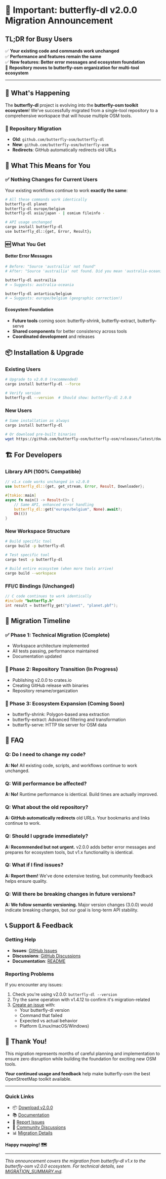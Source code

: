 # 🚀 Important: butterfly-dl v2.0.0 Migration Announcement

## TL;DR for Busy Users
✅ **Your existing code and commands work unchanged**  
✅ **Performance and features remain the same**  
✅ **New features: Better error messages and ecosystem foundation**  
🔄 **Repository moves to butterfly-osm organization for multi-tool ecosystem**

---

## 🌟 What's Happening

The **butterfly-dl** project is evolving into the **butterfly-osm toolkit ecosystem**! We've successfully migrated from a single-tool repository to a comprehensive workspace that will house multiple OSM tools.

### 📍 Repository Migration
- **Old**: `github.com/butterfly-osm/butterfly-dl`
- **New**: `github.com/butterfly-osm/butterfly-osm`
- **Redirects**: GitHub automatically redirects old URLs

## 🔄 What This Means for You

### ✅ Nothing Changes for Current Users

Your existing workflows continue to work **exactly the same**:

```bash
# All these commands work identically
butterfly-dl planet
butterfly-dl europe/belgium  
butterfly-dl asia/japan - | osmium fileinfo -

# API usage unchanged
cargo install butterfly-dl
use butterfly_dl::{get, Error, Result};
```

### 🆕 What You Get

#### Better Error Messages
```bash
# Before: "Source 'austrailia' not found"
# After: "Source 'austrailia' not found. Did you mean 'australia-oceania'?"

butterfly-dl austrailia
# → Suggests: australia-oceania

butterfly-dl antartica/belgium  
# → Suggests: europe/belgium (geographic correction!)
```

#### Ecosystem Foundation
- **Future tools** coming soon: butterfly-shrink, butterfly-extract, butterfly-serve
- **Shared components** for better consistency across tools
- **Coordinated development** and releases

## 📦 Installation & Upgrade

### Existing Users
```bash
# Upgrade to v2.0.0 (recommended)
cargo install butterfly-dl --force

# Verify version
butterfly-dl --version  # Should show: butterfly-dl 2.0.0
```

### New Users
```bash
# Same installation as always
cargo install butterfly-dl

# Or download pre-built binaries
wget https://github.com/butterfly-osm/butterfly-osm/releases/latest/download/butterfly-dl-v2.0.0-x86_64-linux.tar.gz
```

## 🏗️ For Developers

### Library API (100% Compatible)
```rust
// v1.x code works unchanged in v2.0.0
use butterfly_dl::{get, get_stream, Error, Result, Downloader};

#[tokio::main]
async fn main() -> Result<()> {
    // Same API, enhanced error handling
    butterfly_dl::get("europe/belgium", None).await?;
    Ok(())
}
```

### New Workspace Structure
```bash
# Build specific tool
cargo build -p butterfly-dl

# Test specific tool  
cargo test -p butterfly-dl

# Build entire ecosystem (when more tools arrive)
cargo build --workspace
```

### FFI/C Bindings (Unchanged)
```c
// C code continues to work identically
#include "butterfly.h"
int result = butterfly_get("planet", "planet.pbf");
```

## 🚧 Migration Timeline

### ✅ Phase 1: Technical Migration (Complete)
- Workspace architecture implemented
- All tests passing, performance maintained
- Documentation updated

### 🔄 Phase 2: Repository Transition (In Progress)
- Publishing v2.0.0 to crates.io
- Creating GitHub release with binaries
- Repository rename/organization

### 🚀 Phase 3: Ecosystem Expansion (Coming Soon)
- butterfly-shrink: Polygon-based area extraction
- butterfly-extract: Advanced filtering and transformation
- butterfly-serve: HTTP tile server for OSM data

## 🤔 FAQ

### Q: Do I need to change my code?
**A: No!** All existing code, scripts, and workflows continue to work unchanged.

### Q: Will performance be affected?
**A: No!** Runtime performance is identical. Build times are actually improved.

### Q: What about the old repository?
**A: GitHub automatically redirects** old URLs. Your bookmarks and links continue to work.

### Q: Should I upgrade immediately?
**A: Recommended but not urgent.** v2.0.0 adds better error messages and prepares for ecosystem tools, but v1.x functionality is identical.

### Q: What if I find issues?
**A: Report them!** We've done extensive testing, but community feedback helps ensure quality.

### Q: Will there be breaking changes in future versions?
**A: We follow semantic versioning.** Major version changes (3.0.0) would indicate breaking changes, but our goal is long-term API stability.

## 📞 Support & Feedback

### Getting Help
- **Issues**: [GitHub Issues](https://github.com/butterfly-osm/butterfly-osm/issues)
- **Discussions**: [GitHub Discussions](https://github.com/butterfly-osm/butterfly-osm/discussions)
- **Documentation**: [README](https://github.com/butterfly-osm/butterfly-osm#readme)

### Reporting Problems
If you encounter any issues:
1. Check you're using v2.0.0: `butterfly-dl --version`
2. Try the same operation with v1.4.12 to confirm it's migration-related
3. [Create an issue](https://github.com/butterfly-osm/butterfly-osm/issues/new) with:
   - Your butterfly-dl version
   - Command that failed
   - Expected vs actual behavior
   - Platform (Linux/macOS/Windows)

## 🎉 Thank You!

This migration represents months of careful planning and implementation to ensure zero disruption while building the foundation for exciting new OSM tools. 

**Your continued usage and feedback** help make butterfly-osm the best OpenStreetMap toolkit available.

---

### Quick Links
- 📦 [Download v2.0.0](https://github.com/butterfly-osm/butterfly-osm/releases/tag/v2.0.0)
- 📚 [Documentation](https://github.com/butterfly-osm/butterfly-osm#readme)  
- 🐛 [Report Issues](https://github.com/butterfly-osm/butterfly-osm/issues)
- 💬 [Community Discussions](https://github.com/butterfly-osm/butterfly-osm/discussions)
- 📊 [Migration Details](https://github.com/butterfly-osm/butterfly-osm/blob/main/MIGRATION_SUMMARY.md)

**Happy mapping! 🗺️**

---
*This announcement covers the migration from butterfly-dl v1.x to the butterfly-osm v2.0.0 ecosystem. For technical details, see [MIGRATION_SUMMARY.md](MIGRATION_SUMMARY.md).*